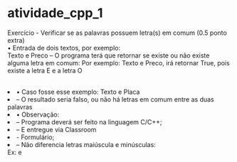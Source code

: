 # atividade_cpp_1

<p>Exercício - Verificar se as palavras possuem letra(s) em
comum (0.5 ponto extra) <br>
• Entrada de dois textos, por exemplo: <br>
Texto e Preco – O programa terá que retornar se existe ou não existe alguma letra em comum: 
Por exemplo: Texto e Preco, irá retornar True, pois existe a letra E e a letra O
<br>
<br>
<tb>
<li>• Caso fosse esse exemplo: Texto e Placa </li>
<li>– O resultado seria falso, ou não há letras em comum entre as duas palavras</li>
<li>• Observação: </li>
<li>– Programa deverá ser feito na linguagem C/C++; </li>
<li>– E entregue via Classroom </li>
<li>- Formulário; </li>
<li>– Não diferencia letras maiúscula e minúsculas: </li>
</tb>
Ex: e</p>
